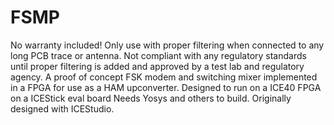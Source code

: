 # FSMP
No warranty included!  Only use with proper filtering when connected to any long PCB trace or antenna.  Not compliant with any regulatory standards until proper filtering is added and approved by a test lab and regulatory agency.
A proof of concept FSK modem and switching mixer implemented in a FPGA for use as a HAM upconverter.  Designed to run on a ICE40 FPGA on a ICEStick eval board  Needs Yosys and others to build.  Originally designed with ICEStudio.
